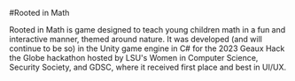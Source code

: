 #Rooted in Math

Rooted in Math is game designed to teach young children math in a fun and interactive manner, themed around nature. It was developed (and will continue to be so) in the Unity game engine in C# for the 2023 Geaux Hack the Globe hackathon hosted by LSU's Women in Computer Science, Security Society, and GDSC, where it received first place and best in UI/UX.

